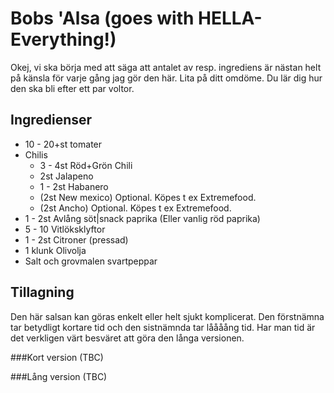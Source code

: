 # Bobs 'Alsa (goes with HELLA-Everything!)
Okej, vi ska börja med att säga att antalet av resp. ingrediens är nästan helt på känsla för varje gång jag gör den här. Lita på ditt omdöme. Du lär dig hur den ska bli efter ett par voltor.

## Ingredienser

* 10 - 20+st tomater
* Chilis
  - 3 - 4st Röd+Grön Chili
  - 2st Jalapeno
  - 1 - 2st Habanero
  - (2st New mexico) Optional. Köpes t ex Extremefood.
  - (2st Ancho) Optional. Köpes t ex Extremefood.
* 1 - 2st Avlång söt|snack paprika (Eller vanlig röd paprika)
* 5 - 10 Vitlöksklyftor
* 1 - 2st Citroner (pressad)
* 1 klunk Olivolja
* Salt och grovmalen svartpeppar

## Tillagning
Den här salsan kan göras enkelt eller helt sjukt komplicerat. Den förstnämna tar betydligt kortare tid och den sistnämnda tar låååång tid. Har man tid är det verkligen värt besväret att göra den långa versionen.

###Kort version
(TBC)

###Lång version
(TBC)
